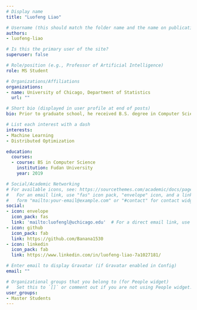 ```yaml
---
# Display name
title: "Luofeng Liao"

# Username (this should match the folder name and the name on publications)
authors:
- luofeng-liao

# Is this the primary user of the site?
superuser: false

# Role/position (e.g., Professor of Artificial Intelligence)
role: MS Student

# Organizations/Affiliations
organizations:
- name: University of Chicago, Department of Statistics
  url: ""

# Short bio (displayed in user profile at end of posts)
bio: Prior to graduate school, he received B.S. degree in Computer Science at Fudan University in June 2019. His research interests include high-dimensional statistis and distributed optimization.

# List each interest with a dash
interests:
- Machine Learning
- Distributed Optimization

education:
  courses:
  - course: BS in Computer Science
    institution: Fudan University
    year: 2019

# Social/Academic Networking
# For available icons, see: https://sourcethemes.com/academic/docs/page-builder/#icons
#   For an email link, use "fas" icon pack, "envelope" icon, and a link in the
#   form "mailto:your-email@example.com" or "#contact" for contact widget.
social:
- icon: envelope
  icon_pack: fas
  link: 'mailto:luofengl@uchicago.edu'  # For a direct email link, use "mailto:test@example.org".
- icon: github
  icon_pack: fab
  link: https://github.com/Banana1530
- icon: linkedin
  icon_pack: fab
  link: https://www.linkedin.com/in/luofeng-liao-7a1027181/

# Enter email to display Gravatar (if Gravatar enabled in Config)
email: ""

# Organizational groups that you belong to (for People widget)
#   Set this to `[]` or comment out if you are not using People widget.
user_groups:
- Master Students
---
```

